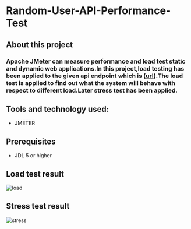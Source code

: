 # Random-User-API-Performance-Test

## About this project 
### Apache JMeter can measure performance and load test static and dynamic web applications.In this project,load testing has been applied to the given api endpoint which is ([url](https://random-data-api.com/api/v2/users)).The load test is applied to find out what the system will behave with respect to different load.Later stress test has been applied.

## Tools and technology used:
- JMETER

## Prerequisites
- JDL 5 or higher

## Load test result
![load](https://github.com/abanti07/Random-User-API-Performance-Test/assets/143074304/1f7a6150-c041-4a90-80a7-0b2f97393266)



## Stress test result
![stress](https://github.com/abanti07/Random-User-API-Performance-Test/assets/143074304/6c2a7f8d-6692-436a-acb3-ed7b51a34210)

